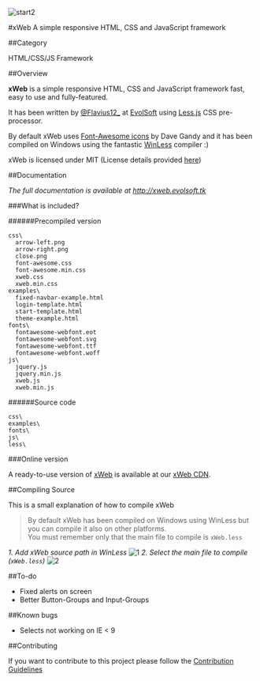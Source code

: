 ![start2](https://cloud.githubusercontent.com/assets/10303538/6315586/9463fa5c-ba06-11e4-8f30-ce7d8219c27d.png)

#xWeb
A simple responsive HTML, CSS and JavaScript framework

##Category

HTML/CSS/JS Framework

##Overview

**xWeb** is a simple responsive HTML, CSS and JavaScript framework fast, easy to use and fully-featured.

It has been written by [@Flavius12_](https://twitter.com/Flavius12_) at [EvolSoft](http://www.evolsoft.tk) using [Less.js](http://lesscss.org/) CSS pre-processor.

By default xWeb uses [Font-Awesome icons](http://fontawesome.io) by Dave Gandy and it has been compiled on Windows using the fantastic [WinLess](http://winless.org/) compiler :)

xWeb is licensed under MIT (License details provided [here](https://github.com/EvolSoft/xWeb/blob/master/LICENSE))</p>

##Documentation

*The full documentation is available at http://xweb.evolsoft.tk*

###What is included?

######Precompiled version

```
css\ 
  arrow-left.png 
  arrow-right.png 
  close.png 
  font-awesome.css 
  font-awesome.min.css 
  xweb.css 
  xweb.min.css 
examples\
  fixed-navbar-example.html 
  login-template.html 
  start-template.html 
  theme-example.html 
fonts\ 
  fontawesome-webfont.eot 
  fontawesome-webfont.svg 
  fontawesome-webfont.ttf 
  fontawesome-webfont.woff 
js\ 
  jquery.js 
  jquery.min.js 
  xweb.js 
  xweb.min.js
```

######Source code

```
css\ 
examples\ 
fonts\ 
js\ 
less\
```

###Online version

A ready-to-use version of [xWeb](http://xweb.evolsoft.tk) is available at our [xWeb CDN](http://xweb.evolsoft.tk/cdn).

##Compiling Source

This is a small explanation of how to compile xWeb

> By default xWeb has been compiled on Windows using WinLess but you can compile it also on other platforms.<br>You must remember only that the main file to compile is `xWeb.less`

*1. Add xWeb source path in WinLess*
![1](https://cloud.githubusercontent.com/assets/10297075/7705821/e4a33fbc-fe46-11e4-9b3c-faba986d2b9b.png)
*2. Select the main file to compile (`xWeb.less`)*
![2](https://cloud.githubusercontent.com/assets/10297075/7705825/e6521504-fe46-11e4-82ad-84c1befa72a0.png)

##To-do

- Fixed alerts on screen
- Better Button-Groups and Input-Groups

##Known bugs

- Selects not working on IE < 9

##Contributing

If you want to contribute to this project please follow the [Contribution Guidelines](https://github.com/EvolSoft/xWeb/blob/master/CONTRIBUTING.md)
